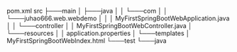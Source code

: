 pom.xml
src
├───main
│   ├───java
│   │   └───com
│   │       └───juhao666.web.webdemo
│   │           │   MyFirstSpringBootWebApplication.java
│   │           └───controller
│   │                   MyFirstSpringBootWebController.java
│   └───resources
│       │   application.properties
│       └───templates
│               MyFirstSpringBootWebIndex.html
└───test
└───java